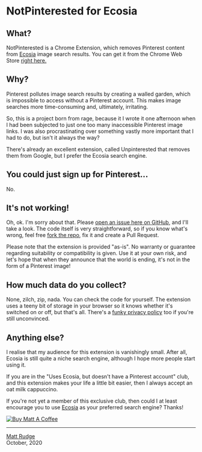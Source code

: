 # NotPinterested for Ecosia

## What?

NotPinterested is a Chrome Extension, which removes Pinterest content from <a href="https://ecosia.org" target="_blank">Ecosia</a> image search results. You can get it from the Chrome Web Store <a href="https://chrome.google.com/webstore/detail/notpinterested-for-ecosia/ljgfjpadcmblnlbfogkdbmgbmkolfocp" target="_blank">right here.</a>

## Why?

Pinterest pollutes image search results by creating a walled garden, which is impossible to access without a Pinterest account. This makes image searches more time-consuming and, ultimately, irritating.

So, this is a project born from rage, because it I wrote it one afternoon when I had been subjected to just one too many inaccessible Pinterest image links. I was also procrastinating over something vastly more important that I had to do, but isn't it always the way?

There's already an excellent extension, called Unpinterested that removes them from Google, but I prefer the Ecosia search engine.

## You could just sign up for Pinterest...

No.

## It's not working!

Oh, ok. I'm sorry about that. Please <a href="https://github.com/lechien73/notpinterested/issues" target="_blank">open an issue here on GitHub</a>, and I'll take a look. The code itself is very straightforward, so if you know what's wrong, feel free <a href="https://github.com/lechien73/notpinterested/" target="_blank">fork the repo</a>, fix it and create a Pull Request.

Please note that the extension is provided "as-is". No warranty or guarantee regarding suitability or compatibility is given. Use it at your own risk, and let's hope that when they announce that the world is ending, it's not in the form of a Pinterest image!

## How much data do you collect?

None, zilch, zip, nada. You can check the code for yourself. The extension uses a teeny bit of storage in your browser so it knows whether it's switched on or off, but that's all. There's a <a href="https://mattrudge.net/privacy.html" target="_blank">funky privacy policy</a> too if you're still unconvinced.

## Anything else?

I realise that my audience for this extension is vanishingly small. After all, Ecosia is still quite a niche search engine, although I hope more people start using it.

If you are in the "Uses Ecosia, but doesn't have a Pinterest account" club, and this extension makes your life a little bit easier, then I always accept an oat milk cappuccino.

If you're not yet a member of this exclusive club, then could I at least encourage you to use <a href="https://ecosia.org" target="_blank">Ecosia</a> as your preferred search engine? Thanks!

<a href="https://www.buymeacoffee.com/mattrudge" target="_blank"><img src="https://mattrudge.net/images/bmac.png" alt="Buy Matt A Coffee"></a>

------
<a href="https://mattrudge.net" target="_blank">Matt Rudge</a><br />
October, 2020